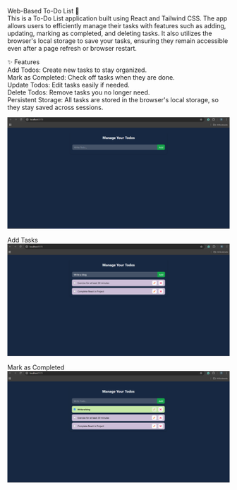 Web-Based To-Do List 📝 <br>
This is a To-Do List application built using React and Tailwind CSS. The app allows users to efficiently manage their tasks with features such as adding, updating, marking as completed, and deleting tasks. It also utilizes the browser's local storage to save your tasks, ensuring they remain accessible even after a page refresh or browser restart.

✨ Features <br>
Add Todos: Create new tasks to stay organized.<br>
Mark as Completed: Check off tasks when they are done.<br>
Update Todos: Edit tasks easily if needed.<br>
Delete Todos: Remove tasks you no longer need.<br>
Persistent Storage: All tasks are stored in the browser's local storage, so they stay saved across sessions.<br>

![image_alt](https://github.com/rutujagadhave19/react-todo-list/blob/main/Images/Img2.png)

Add Tasks
![image_alt](https://github.com/rutujagadhave19/react-todo-list/blob/main/Images/Img3.png)

Mark as Completed
![image_alt](https://github.com/rutujagadhave19/react-todo-list/blob/main/Images/Img1.png)

